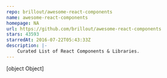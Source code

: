 ```yaml
---
repo: brillout/awesome-react-components
name: awesome-react-components
homepage: NA
url: https://github.com/brillout/awesome-react-components
stars: 43593
starredAt: 2016-07-22T05:43:33Z
description: |-
    Curated List of React Components & Libraries.
---
```


[object Object]
